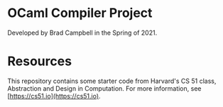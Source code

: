 
# OCaml Compiler Project
Developed by Brad Campbell in the Spring of 2021.


# Resources
This repository contains some starter code from Harvard's
CS 51 class, Abstraction and Design in Computation. For more information, see [https://cs51.io](https://cs51.io). 
